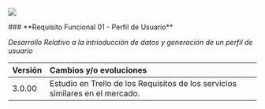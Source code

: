 <p align="left">
<img src="https://s14.postimg.org/o92ijo4o1/lifemycargithub.png">
</p>
### **Requisito Funcional 01 - Perfil de Usuario**

_Desarrollo Relativo a la intrioducción de datos y generación de un perfil de usuario_






| Versión |Cambios y/o evoluciones |
|:------------- |:---------------|
| 3.0.00    | Estudio en Trello de los Requisitos de los servicios similares en el mercado. 


